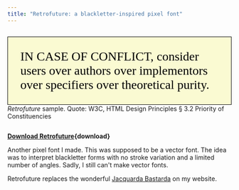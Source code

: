 ```yaml
---
title: "Retrofuture: a blackletter-inspired pixel font"
---
```


<style>
@font-face { font-family: "Retrofuture"; src: url(/assets/fonts/Retrofuture.ttf) format(truetype) }
</style>

<figure style="margin: 2em 0;">

<div style="
  font-family: Retrofuture; hyphens: auto; font-size: 2em; color: black;
  background: lightgoldenrodyellow; padding: 0 1em;
  border: 1px solid currentcolor;">

IN CASE OF CONFLICT, consider users over authors over implementors over specifiers over theoretical purity.

</div>

<figcaption><cite>Retrofuture</cite> sample. Quote: W3C, HTML Design Principles
  § 3.2 Priority of Constituencies</figcaption>
</figure>

**[Download Retrofuture](/assets/fonts/Retrofuture.ttf){download}**

Another pixel font I made. This was supposed to be a vector font. The idea was
to interpret blackletter forms with no stroke variation and a limited number of
angles. Sadly, I still can't make vector fonts.

Retrofuture replaces the wonderful [Jacquarda Bastarda](https://www.soft-type.com/jacquarda-bastarda)
on my website.
